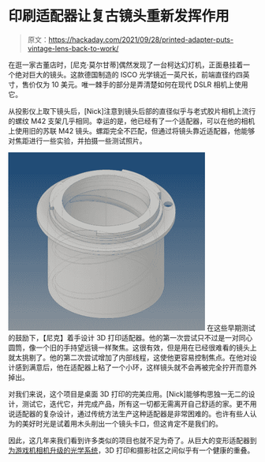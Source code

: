 # 印刷适配器让复古镜头重新发挥作用

> 原文：<https://hackaday.com/2021/09/28/printed-adapter-puts-vintage-lens-back-to-work/>

在逛一家古董店时，[尼克·莫尔甘蒂]偶然发现了一台柯达幻灯机，正面悬挂着一个绝对巨大的镜头。这款德国制造的 ISCO 光学镜近一英尺长，前端直径约四英寸，售价仅为 10 美元。唯一棘手的部分是弄清楚如何在现代 DSLR 相机上使用它。

从投影仪上取下镜头后，[Nick]注意到镜头后部的直径似乎与老式胶片相机上流行的螺纹 M42 支架几乎相同。幸运的是，他已经有了一个适配器，可以在他的相机上使用旧的苏联 M42 镜头。螺距完全不匹配，但通过将镜头靠近适配器，他能够对焦距进行一些实验，并拍摄一些测试照片。

[![](img/9f845b1be22f8bb98cf68f4b385f2599.png)](https://hackaday.com/wp-content/uploads/2021/09/iscomount_detail.jpg) 在这些早期测试的鼓励下，【尼克】着手设计 3D 打印适配器。他的第一次尝试只不过是一对同心圆筒，像一个旧的手持望远镜一样聚焦。这很有效，但是用在已经很难看的镜头上就太挑剔了。他的第二次尝试增加了内部线程，这使他更容易控制焦点。在他对设计感到满意后，他在适配器上粘了一个小环，这样镜头就不会再被完全拧开而意外掉出。

对我们来说，这个项目是桌面 3D 打印的完美应用。[Nick]能够构思独一无二的设计，测试它，迭代它，并完成产品，所有这一切都无需离开自己舒适的家。更不用说适配器的复杂设计，通过传统方法生产这种适配器是非常困难的。也许有些人认为的美好时光是试着用木头削出一个镜头卡口，但这肯定不是我们的。

因此，这几年来我们看到许多类似的项目也就不足为奇了。从巨大的变形适配器到[为游戏机相机升级的光学系统](https://hackaday.com/2018/06/04/a-canon-lens-adapter-for-the-game-boy-camera/)，3D 打印和摄影社区之间似乎有一个健康的重叠。